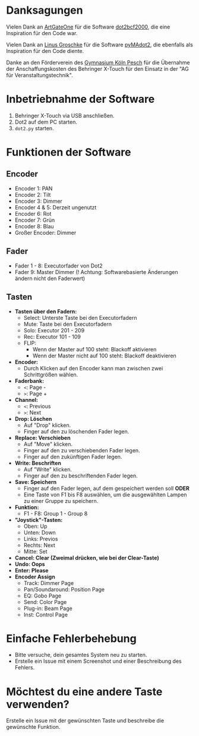 # Danksagungen

Vielen Dank an [ArtGateOne](https://github.com/ArtGateOne) für die Software [dot2bcf2000](https://github.com/ArtGateOne/dot2bcf2000), die eine Inspiration für den Code war.

Vielen Dank an [Linus Groschke](https://github.com/linusgke) für die Software [pyMAdot2](https://github.com/linusgke/pyMAdot2), die ebenfalls als Inspiration für den Code diente.

Danke an den Förderverein des [Gymnasium Köln Pesch](https://gymnasium-koeln-pesch.de/) für die Übernahme der Anschaffungskosten des Behringer X-Touch für den Einsatz in der "AG für Veranstaltungstechnik".

# Inbetriebnahme der Software

1. Behringer X-Touch via USB anschließen.
2. Dot2 auf dem PC starten.
3. `dot2.py` starten.

# Funktionen der Software

## Encoder

- Encoder 1: PAN
- Encoder 2: Tilt
- Encoder 3: Dimmer
- Encoder 4 & 5: Derzeit ungenutzt
- Encoder 6: Rot
- Encoder 7: Grün
- Encoder 8: Blau
- Großer Encoder: Dimmer

## Fader

- Fader 1 - 8: Executorfader von Dot2
- Fader 9: Master Dimmer (! Achtung: Softwarebasierte Änderungen ändern nicht den Faderwert)

## Tasten

- **Tasten über den Fadern:**
  - Select: Unterste Taste bei den Executorfadern
  - Mute: Taste bei den Executorfadern
  - Solo: Executor 201 - 209
  - Rec: Executor 101 - 109
  - FLIP:
    - Wenn der Master auf 100 steht: Blackoff aktivieren
    - Wenn der Master nicht auf 100 steht: Blackoff deaktivieren
- **Encoder:**
  - Durch Klicken auf den Encoder kann man zwischen zwei Schrittgrößen wählen.
- **Faderbank:**
  - `<`: Page -
  - `>`: Page +
- **Channel:**
  - `<`: Previous
  - `>`: Next
- **Drop: Löschen**
  - Auf "Drop" klicken.
  - Finger auf den zu löschenden Fader legen.
- **Replace: Verschieben**
  - Auf "Move" klicken.
  - Finger auf den zu verschiebenden Fader legen.
  - Finger auf den zukünftigen Fader legen.
- **Write: Beschriften**
  - Auf "Write" klicken.
  - Finger auf den zu beschriftenden Fader legen.
- **Save: Speichern**
  - Finger auf den Fader legen, auf dem gespeichert werden soll **ODER**
  - Eine Taste von F1 bis F8 auswählen, um die ausgewählten Lampen zu einer Gruppe zu speichern.
- **Funktion:**
  - F1 - F8: Group 1 - Group 8
- **"Joystick"-Tasten:**
  - Oben: Up
  - Unten: Down
  - Links: Previos
  - Rechts: Next
  - Mitte: Set
- **Cancel: Clear (Zweimal drücken, wie bei der Clear-Taste)**
- **Undo: Oops**
- **Enter: Please**
- **Encoder Assign**
  - Track: Dimmer Page
  - Pan/Soundaround: Position Page
  - EQ: Gobo Page
  - Send: Color Page
  - Plug-in: Beam Page
  - Inst: Control Page

# Einfache Fehlerbehebung

- Bitte versuche, dein gesamtes System neu zu starten.
- Erstelle ein Issue mit einem Screenshot und einer Beschreibung des Fehlers.

# Möchtest du eine andere Taste verwenden?

Erstelle ein Issue mit der gewünschten Taste und beschreibe die gewünschte Funktion.
